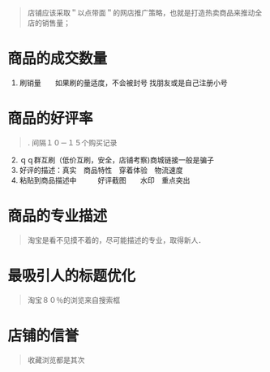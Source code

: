 > 店铺应该采取＂以点带面＂的网店推广策略，也就是打造热卖商品来推动全店的销售量；

# 商品的成交数量
1. 刷销量　　如果刷的量适度，不会被封号  找朋友或是自己注册小号

# 商品的好评率
>. 间隔１０－１５个购买记录
2. ｑｑ群互刷（低价互刷，安全，店铺考察)商城链接一般是骗子
3. 好评的描述：真实　商品特性　穿着体验　物流速度
4. 粘贴到商品描述中　　　好评截图　　水印　重点突出

# 商品的专业描述
> 淘宝是看不见摸不着的，尽可能描述的专业，取得新人．

# 最吸引人的标题优化
> 淘宝８０％的浏览来自搜索框

# 店铺的信誉

>收藏浏览都是其次
